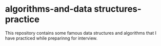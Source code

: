 # algorithms-and-data structures-practice

This repository contains some famous data structures and algorithms that I have practiced while preparinng for interview.
